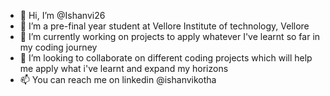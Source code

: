 - 👋 Hi, I’m @Ishanvi26
- 👀 I’m a pre-final year student at Vellore Institute of technology, Vellore
- 🌱 I’m currently working on projects to apply whatever I've learnt so far in my coding journey
- 💞️ I’m looking to collaborate on different coding projects which will help me apply what i've learnt and expand my horizons 
- 📫 You can reach me on linkedin @ishanvikotha
